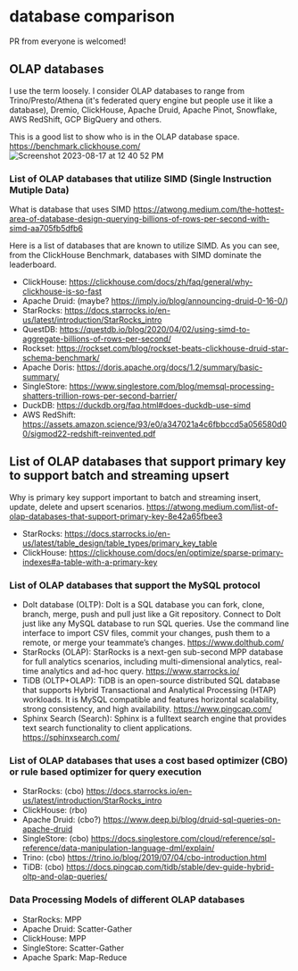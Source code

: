 # database comparison
PR from everyone is welcomed!

## OLAP databases
I use the term loosely.   I consider OLAP databases to range from Trino/Presto/Athena (it's federated query engine but people use it like a database), Dremio, ClickHouse, Apache Druid, Apache Pinot, Snowflake, AWS RedShift, GCP BigQuery and others.

This is a good list to show who is in the OLAP database space.  https://benchmark.clickhouse.com/
![Screenshot 2023-08-17 at 12 40 52 PM](https://github.com/alberttwong/databasecomparison/assets/749093/03cb8fa1-a4fe-4324-b6f0-00654e920f7b)

### List of OLAP databases that utilize SIMD (Single Instruction Mutiple Data)
What is database that uses SIMD  https://atwong.medium.com/the-hottest-area-of-database-design-querying-billions-of-rows-per-second-with-simd-aa705fb5dfb6

Here is a list of databases that are known to utilize SIMD.  As you can see, from the ClickHouse Benchmark, databases with SIMD dominate the leaderboard. 
* ClickHouse: https://clickhouse.com/docs/zh/faq/general/why-clickhouse-is-so-fast
* Apache Druid: (maybe? https://imply.io/blog/announcing-druid-0-16-0/)
* StarRocks: https://docs.starrocks.io/en-us/latest/introduction/StarRocks_intro
* QuestDB: https://questdb.io/blog/2020/04/02/using-simd-to-aggregate-billions-of-rows-per-second/
* Rockset: https://rockset.com/blog/rockset-beats-clickhouse-druid-star-schema-benchmark/
* Apache Doris: https://doris.apache.org/docs/1.2/summary/basic-summary/
* SingleStore: https://www.singlestore.com/blog/memsql-processing-shatters-trillion-rows-per-second-barrier/
* DuckDB: https://duckdb.org/faq.html#does-duckdb-use-simd
* AWS RedShift: https://assets.amazon.science/93/e0/a347021a4c6fbbccd5a056580d00/sigmod22-redshift-reinvented.pdf

## List of OLAP databases that support primary key to support batch and streaming upsert
Why is primary key support important to batch and streaming insert, update, delete and upsert scenarios. https://atwong.medium.com/list-of-olap-databases-that-support-primary-key-8e42a65fbee3
* StarRocks: https://docs.starrocks.io/en-us/latest/table_design/table_types/primary_key_table
* ClickHouse: https://clickhouse.com/docs/en/optimize/sparse-primary-indexes#a-table-with-a-primary-key

### List of OLAP databases that support the MySQL protocol
* Dolt database (OLTP): Dolt is a SQL database you can fork, clone, branch, merge, push and pull just like a Git repository. Connect to Dolt just like any MySQL database to run SQL queries. Use the command line interface to import CSV files, commit your changes, push them to a remote, or merge your teammate’s changes. https://www.dolthub.com/
* StarRocks (OLAP): StarRocks is a next-gen sub-second MPP database for full analytics scenarios, including multi-dimensional analytics, real-time analytics and ad-hoc query. https://www.starrocks.io/
* TiDB (OLTP+OLAP): TiDB is an open-source distributed SQL database that supports Hybrid Transactional and Analytical Processing (HTAP) workloads. It is MySQL compatible and features horizontal scalability, strong consistency, and high availability. https://www.pingcap.com/
* Sphinx Search (Search): Sphinx is a fulltext search engine that provides text search functionality to client applications. https://sphinxsearch.com/

### List of OLAP databases that uses a cost based optimizer (CBO) or rule based optimizer for query execution
* StarRocks: (cbo) https://docs.starrocks.io/en-us/latest/introduction/StarRocks_intro
* ClickHouse: (rbo)
* Apache Druid: (cbo?) https://www.deep.bi/blog/druid-sql-queries-on-apache-druid
* SingleStore: (cbo) https://docs.singlestore.com/cloud/reference/sql-reference/data-manipulation-language-dml/explain/
* Trino: (cbo) https://trino.io/blog/2019/07/04/cbo-introduction.html
* TiDB: (cbo) https://docs.pingcap.com/tidb/stable/dev-guide-hybrid-oltp-and-olap-queries/

### Data Processing Models of different OLAP databases
* StarRocks: MPP
* Apache Druid: Scatter-Gather
* ClickHouse: MPP
* SingleStore: Scatter-Gather
* Apache Spark: Map-Reduce
